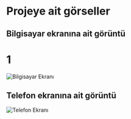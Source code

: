 <h1>Projeye ait görseller</h1>


## Bilgisayar ekranına ait görüntü
# 1
<img src="https://i.hizliresim.com/rno8467.png" alt="Bilgisayar Ekranı">

## Telefon ekranına ait görüntü
<img src="https://i.hizliresim.com/dndynjz.png" alt="Telefon Ekranı">
